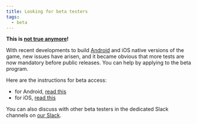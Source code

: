 ```yaml
---
title: Looking for beta testers
tags:
  - beta
---
```


**This is [not true anymore](/2016/02/android-and-ios-apps-development-stopped.html)!**

With recent developments to build [Android](/2016/01/esviji-now-an-android-app-in-google-play.html) and iOS native versions of the game, new issues have arisen, and it became obvious that more tests are now mandatory before public releases. You can help by applying to the beta program.

Here are the instructions for beta access:

- for Android, [read this](https://github.com/esviji/esviji/issues/170)
- for iOS, [read this](https://github.com/esviji/esviji/issues/166)

You can also discuss with other beta testers in the dedicated Slack channels on [our Slack](http://esviji.com/2016/01/join-us-on-slack.html).
